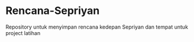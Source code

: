 # Rencana-Sepriyan
Repository untuk menyimpan rencana kedepan Sepriyan dan tempat untuk project latihan 

